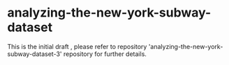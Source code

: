 # analyzing-the-new-york-subway-dataset
This is the initial draft , please refer to repository 'analyzing-the-new-york-subway-dataset-3' repository for further details.

